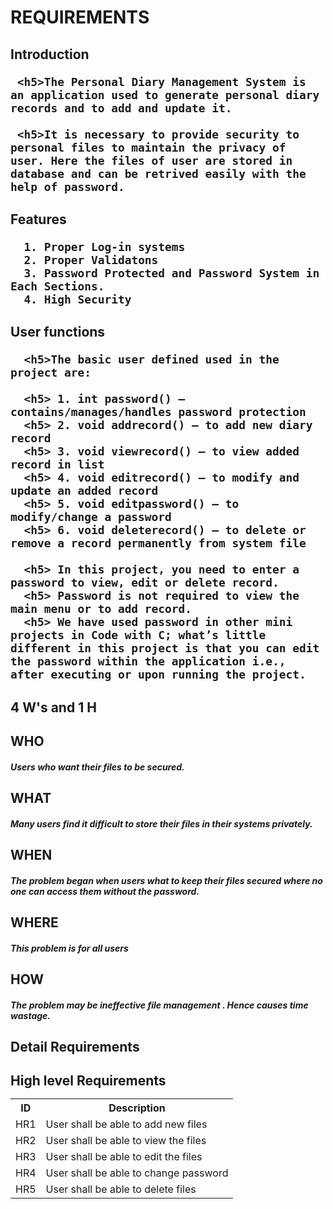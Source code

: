<h1>REQUIREMENTS

  <h2>Introduction
  
     <h5>The Personal Diary Management System is an application used to generate personal diary records and to add and update it. 
  
     <h5>It is necessary to provide security to personal files to maintain the privacy of user. Here the files of user are stored in database and can be retrived easily with the help of password.
  
 <h2>Features
  
      1. Proper Log-in systems
      2. Proper Validatons
      3. Password Protected and Password System in Each Sections.
      4. High Security
      
  <h2> User functions
      
      <h5>The basic user defined used in the project are:
      
      <h5> 1. int password() – contains/manages/handles password protection
      <h5> 2. void addrecord() – to add new diary record
      <h5> 3. void viewrecord() – to view added record in list
      <h5> 4. void editrecord() – to modify and update an added record
      <h5> 5. void editpassword() – to modify/change a password
      <h5> 6. void deleterecord() – to delete or remove a record permanently from system file

      <h5> In this project, you need to enter a password to view, edit or delete record. 
      <h5> Password is not required to view the main menu or to add record.
      <h5> We have used password in other mini projects in Code with C; what’s little different in this project is that you can edit the password within the application i.e., after executing or upon running the project.
      
   <h2>4 W's and 1 H
      
   <h2> WHO
        <h5>Users who want their files to be secured.
        
   <h2> WHAT
        <h5>Many users find it difficult to store their files in their systems privately. 
        
   <h2> WHEN
        <h5>The problem began when users what to keep their files secured where no one can access them without the password.
       
   <h2> WHERE
        <h5>This problem is for all users
        
   <h2> HOW
        <h5>The problem may be ineffective file management . Hence causes time wastage.
        
   <h2> Detail Requirements
   
   <h2> High level Requirements
   
   <table>
    <tr> 
      <th> ID </th>
      <th> Description </th>
    </tr>
    <tr>
      <td> HR1 </td>
      <td> User shall be able to add new files </td>
    </tr>
    <tr>
      <td> HR2 </td>
      <td> User shall be able to view the files </td>
    </tr>
    <tr>
      <td> HR3 </td>
      <td> User shall be able to edit the files </td>
    </tr>
     <tr>
      <td> HR4 </td>
      <td> User shall be able to change password </td>
    </tr>
    <tr>
      <td> HR5 </td>
      <td> User shall be able to delete files </td>
    </tr>
    </table>
